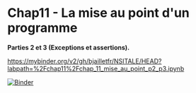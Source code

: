 # Chap11 - La mise au point d'un programme

**Parties 2 et 3 (Exceptions et assertions).**

https://mybinder.org/v2/gh/bjailletfr/NSITALE/HEAD?labpath=%2Fchap11%2Fchap_11_mise_au_point_p2_p3.ipynb

[![Binder](https://mybinder.org/badge_logo.svg)](https://mybinder.org/v2/gh/bjailletfr/NSITALE/HEAD?labpath=%2Fchap11%2Fchap_11_mise_au_point_p2_p3.ipynb)

